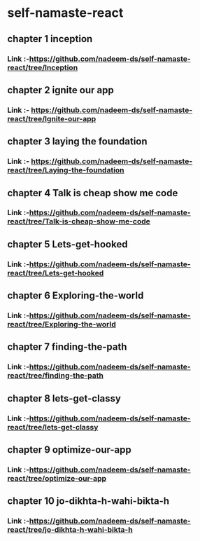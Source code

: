# self-namaste-react
## chapter 1 inception 
### Link :-https://github.com/nadeem-ds/self-namaste-react/tree/Inception

## chapter 2 ignite our app
### Link :- https://github.com/nadeem-ds/self-namaste-react/tree/Ignite-our-app

## chapter 3 laying the foundation
### Link :- https://github.com/nadeem-ds/self-namaste-react/tree/Laying-the-foundation

## chapter 4 Talk is cheap show me code
### Link :-https://github.com/nadeem-ds/self-namaste-react/tree/Talk-is-cheap-show-me-code


## chapter 5 Lets-get-hooked
### Link :-https://github.com/nadeem-ds/self-namaste-react/tree/Lets-get-hooked


## chapter 6 Exploring-the-world
### Link :-https://github.com/nadeem-ds/self-namaste-react/tree/Exploring-the-world


## chapter 7 finding-the-path
### Link :-https://github.com/nadeem-ds/self-namaste-react/tree/finding-the-path


## chapter 8 lets-get-classy
### Link :-https://github.com/nadeem-ds/self-namaste-react/tree/lets-get-classy


## chapter 9 optimize-our-app
### Link :-https://github.com/nadeem-ds/self-namaste-react/tree/optimize-our-app


## chapter 10 jo-dikhta-h-wahi-bikta-h
### Link :-https://github.com/nadeem-ds/self-namaste-react/tree/jo-dikhta-h-wahi-bikta-h



